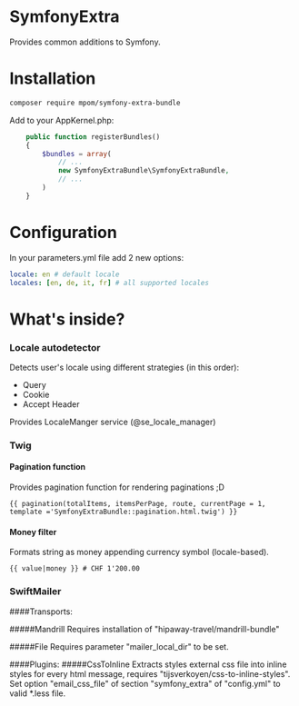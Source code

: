 # SymfonyExtra
Provides common additions to Symfony.

# Installation

```bash
composer require mpom/symfony-extra-bundle
```

Add to your AppKernel.php:
```php
    public function registerBundles()
    {
        $bundles = array(
            // ...
            new SymfonyExtraBundle\SymfonyExtraBundle,
            // ...
        )
    }
```

# Configuration

In your parameters.yml file add 2 new options:
```yml
locale: en # default locale
locales: [en, de, it, fr] # all supported locales
```

# What's inside?
### Locale autodetector
Detects user's locale using different strategies (in this order):  
* Query  
* Cookie  
* Accept Header  

Provides LocaleManger service (@se_locale_manager)

### Twig
#### Pagination function
Provides pagination function for rendering paginations ;D

```twig
{{ pagination(totalItems, itemsPerPage, route, currentPage = 1, template ='SymfonyExtraBundle::pagination.html.twig') }}
```
#### Money filter
Formats string as money appending currency symbol (locale-based).
```twig
{{ value|money }} # CHF 1'200.00
```

### SwiftMailer
####Transports:

#####Mandrill
Requires installation of "hipaway-travel/mandrill-bundle"  

#####File 
Requires parameter "mailer_local_dir" to be set.  

####Plugins:
#####CssToInline
Extracts styles external css file into inline styles for every html message,  requires "tijsverkoyen/css-to-inline-styles".  
Set option "email_css_file" of section "symfony_extra" of  "config.yml" to valid *.less file.



